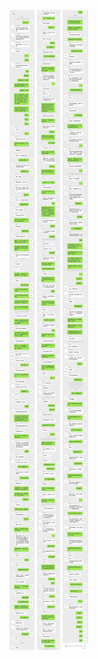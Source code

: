 ![image-20230524100205529](img/msgs/image-20230524100205529.png)
![image-20230524100213175](img/msgs/image-20230524100213175.png)
![image-20230524100223831](img/msgs/image-20230524100223831.png)